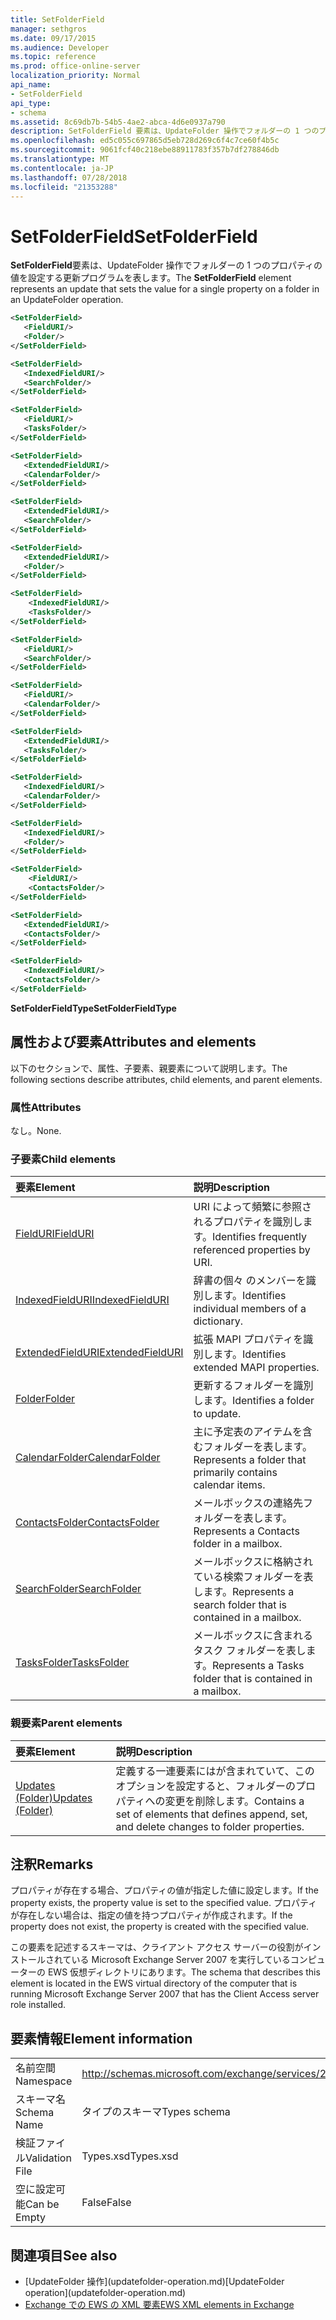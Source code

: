 ```yaml
---
title: SetFolderField
manager: sethgros
ms.date: 09/17/2015
ms.audience: Developer
ms.topic: reference
ms.prod: office-online-server
localization_priority: Normal
api_name:
- SetFolderField
api_type:
- schema
ms.assetid: 8c69db7b-54b5-4ae2-abca-4d6e0937a790
description: SetFolderField 要素は、UpdateFolder 操作でフォルダーの 1 つのプロパティの値を設定する更新プログラムを表します。
ms.openlocfilehash: ed5c055c697865d5eb728d269c6f4c7ce60f4b5c
ms.sourcegitcommit: 9061fcf40c218ebe88911783f357b7df278846db
ms.translationtype: MT
ms.contentlocale: ja-JP
ms.lasthandoff: 07/28/2018
ms.locfileid: "21353288"
---
```

# <a name="setfolderfield"></a><span data-ttu-id="1c80c-103">SetFolderField</span><span class="sxs-lookup"><span data-stu-id="1c80c-103">SetFolderField</span></span>

<span data-ttu-id="1c80c-104">**SetFolderField**要素は、UpdateFolder 操作でフォルダーの 1 つのプロパティの値を設定する更新プログラムを表します。</span><span class="sxs-lookup"><span data-stu-id="1c80c-104">The **SetFolderField** element represents an update that sets the value for a single property on a folder in an UpdateFolder operation.</span></span> 

```xml
<SetFolderField>
   <FieldURI/>
   <Folder/>
</SetFolderField>
```
  
```xml
<SetFolderField>
   <IndexedFieldURI/> 
   <SearchFolder/> 
</SetFolderField>
```

```xml
<SetFolderField>
   <FieldURI/> 
   <TasksFolder/>
</SetFolderField>
```

```xml
<SetFolderField>
   <ExtendedFieldURI/> 
   <CalendarFolder/> 
</SetFolderField>
```

```xml
<SetFolderField>
   <ExtendedFieldURI/> 
   <SearchFolder/>
</SetFolderField>
```

```xml
<SetFolderField>
   <ExtendedFieldURI/> 
   <Folder/> 
</SetFolderField>
```

```xml
<SetFolderField>
    <IndexedFieldURI/> 
    <TasksFolder/>
</SetFolderField>
```

```xml
<SetFolderField>
   <FieldURI/> 
   <SearchFolder/>
</SetFolderField>
```

```xml
<SetFolderField>
   <FieldURI/> 
   <CalendarFolder/> 
</SetFolderField>
```

```xml
<SetFolderField>
   <ExtendedFieldURI/> 
   <TasksFolder/> 
</SetFolderField>
```

```xml
<SetFolderField>
   <IndexedFieldURI/> 
   <CalendarFolder/> 
</SetFolderField>
```

```xml
<SetFolderField>
   <IndexedFieldURI/> 
   <Folder/>
</SetFolderField>
```

```xml
<SetFolderField>
    <FieldURI/> 
    <ContactsFolder/>
</SetFolderField>
```

```xml
<SetFolderField>
   <ExtendedFieldURI/> 
   <ContactsFolder/>
</SetFolderField>
```

```xml
<SetFolderField>
   <IndexedFieldURI/> 
   <ContactsFolder/> 
</SetFolderField>
```


<span data-ttu-id="1c80c-105">**SetFolderFieldType**</span><span class="sxs-lookup"><span data-stu-id="1c80c-105">**SetFolderFieldType**</span></span>

## <a name="attributes-and-elements"></a><span data-ttu-id="1c80c-106">属性および要素</span><span class="sxs-lookup"><span data-stu-id="1c80c-106">Attributes and elements</span></span>

<span data-ttu-id="1c80c-107">以下のセクションで、属性、子要素、親要素について説明します。</span><span class="sxs-lookup"><span data-stu-id="1c80c-107">The following sections describe attributes, child elements, and parent elements.</span></span>
  
### <a name="attributes"></a><span data-ttu-id="1c80c-108">属性</span><span class="sxs-lookup"><span data-stu-id="1c80c-108">Attributes</span></span>

<span data-ttu-id="1c80c-109">なし。</span><span class="sxs-lookup"><span data-stu-id="1c80c-109">None.</span></span>
  
### <a name="child-elements"></a><span data-ttu-id="1c80c-110">子要素</span><span class="sxs-lookup"><span data-stu-id="1c80c-110">Child elements</span></span>

|<span data-ttu-id="1c80c-111">**要素**</span><span class="sxs-lookup"><span data-stu-id="1c80c-111">**Element**</span></span>|<span data-ttu-id="1c80c-112">**説明**</span><span class="sxs-lookup"><span data-stu-id="1c80c-112">**Description**</span></span>|
|:-----|:-----|
|[<span data-ttu-id="1c80c-113">FieldURI</span><span class="sxs-lookup"><span data-stu-id="1c80c-113">FieldURI</span></span>](fielduri.md) <br/> |<span data-ttu-id="1c80c-114">URI によって頻繁に参照されるプロパティを識別します。</span><span class="sxs-lookup"><span data-stu-id="1c80c-114">Identifies frequently referenced properties by URI.</span></span>  <br/> |
|[<span data-ttu-id="1c80c-115">IndexedFieldURI</span><span class="sxs-lookup"><span data-stu-id="1c80c-115">IndexedFieldURI</span></span>](indexedfielduri.md) <br/> |<span data-ttu-id="1c80c-116">辞書の個々 のメンバーを識別します。</span><span class="sxs-lookup"><span data-stu-id="1c80c-116">Identifies individual members of a dictionary.</span></span>  <br/> |
|[<span data-ttu-id="1c80c-117">ExtendedFieldURI</span><span class="sxs-lookup"><span data-stu-id="1c80c-117">ExtendedFieldURI</span></span>](extendedfielduri.md) <br/> |<span data-ttu-id="1c80c-118">拡張 MAPI プロパティを識別します。</span><span class="sxs-lookup"><span data-stu-id="1c80c-118">Identifies extended MAPI properties.</span></span>  <br/> |
|[<span data-ttu-id="1c80c-119">Folder</span><span class="sxs-lookup"><span data-stu-id="1c80c-119">Folder</span></span>](folder.md) <br/> |<span data-ttu-id="1c80c-120">更新するフォルダーを識別します。</span><span class="sxs-lookup"><span data-stu-id="1c80c-120">Identifies a folder to update.</span></span>  <br/> |
|[<span data-ttu-id="1c80c-121">CalendarFolder</span><span class="sxs-lookup"><span data-stu-id="1c80c-121">CalendarFolder</span></span>](calendarfolder.md) <br/> |<span data-ttu-id="1c80c-122">主に予定表のアイテムを含むフォルダーを表します。</span><span class="sxs-lookup"><span data-stu-id="1c80c-122">Represents a folder that primarily contains calendar items.</span></span>  <br/> |
|[<span data-ttu-id="1c80c-123">ContactsFolder</span><span class="sxs-lookup"><span data-stu-id="1c80c-123">ContactsFolder</span></span>](contactsfolder.md) <br/> |<span data-ttu-id="1c80c-124">メールボックスの連絡先フォルダーを表します。</span><span class="sxs-lookup"><span data-stu-id="1c80c-124">Represents a Contacts folder in a mailbox.</span></span>  <br/> |
|[<span data-ttu-id="1c80c-125">SearchFolder</span><span class="sxs-lookup"><span data-stu-id="1c80c-125">SearchFolder</span></span>](searchfolder.md) <br/> |<span data-ttu-id="1c80c-126">メールボックスに格納されている検索フォルダーを表します。</span><span class="sxs-lookup"><span data-stu-id="1c80c-126">Represents a search folder that is contained in a mailbox.</span></span>  <br/> |
|[<span data-ttu-id="1c80c-127">TasksFolder</span><span class="sxs-lookup"><span data-stu-id="1c80c-127">TasksFolder</span></span>](tasksfolder.md) <br/> |<span data-ttu-id="1c80c-128">メールボックスに含まれるタスク フォルダーを表します。</span><span class="sxs-lookup"><span data-stu-id="1c80c-128">Represents a Tasks folder that is contained in a mailbox.</span></span>  <br/> |
   
### <a name="parent-elements"></a><span data-ttu-id="1c80c-129">親要素</span><span class="sxs-lookup"><span data-stu-id="1c80c-129">Parent elements</span></span>

|<span data-ttu-id="1c80c-130">**要素**</span><span class="sxs-lookup"><span data-stu-id="1c80c-130">**Element**</span></span>|<span data-ttu-id="1c80c-131">**説明**</span><span class="sxs-lookup"><span data-stu-id="1c80c-131">**Description**</span></span>|
|:-----|:-----|
|[<span data-ttu-id="1c80c-132">Updates (Folder)</span><span class="sxs-lookup"><span data-stu-id="1c80c-132">Updates (Folder)</span></span>](updates-folder.md) <br/> |<span data-ttu-id="1c80c-133">定義する一連要素にはが含まれていて、このオプションを設定すると、フォルダーのプロパティへの変更を削除します。</span><span class="sxs-lookup"><span data-stu-id="1c80c-133">Contains a set of elements that defines append, set, and delete changes to folder properties.</span></span>  <br/> |
   
## <a name="remarks"></a><span data-ttu-id="1c80c-134">注釈</span><span class="sxs-lookup"><span data-stu-id="1c80c-134">Remarks</span></span>

<span data-ttu-id="1c80c-135">プロパティが存在する場合、プロパティの値が指定した値に設定します。</span><span class="sxs-lookup"><span data-stu-id="1c80c-135">If the property exists, the property value is set to the specified value.</span></span> <span data-ttu-id="1c80c-136">プロパティが存在しない場合は、指定の値を持つプロパティが作成されます。</span><span class="sxs-lookup"><span data-stu-id="1c80c-136">If the property does not exist, the property is created with the specified value.</span></span>
  
<span data-ttu-id="1c80c-137">この要素を記述するスキーマは、クライアント アクセス サーバーの役割がインストールされている Microsoft Exchange Server 2007 を実行しているコンピューターの EWS 仮想ディレクトリにあります。</span><span class="sxs-lookup"><span data-stu-id="1c80c-137">The schema that describes this element is located in the EWS virtual directory of the computer that is running Microsoft Exchange Server 2007 that has the Client Access server role installed.</span></span>
  
## <a name="element-information"></a><span data-ttu-id="1c80c-138">要素情報</span><span class="sxs-lookup"><span data-stu-id="1c80c-138">Element information</span></span>

|||
|:-----|:-----|
|<span data-ttu-id="1c80c-139">名前空間</span><span class="sxs-lookup"><span data-stu-id="1c80c-139">Namespace</span></span>  <br/> |http://schemas.microsoft.com/exchange/services/2006/types  <br/> |
|<span data-ttu-id="1c80c-140">スキーマ名</span><span class="sxs-lookup"><span data-stu-id="1c80c-140">Schema Name</span></span>  <br/> |<span data-ttu-id="1c80c-141">タイプのスキーマ</span><span class="sxs-lookup"><span data-stu-id="1c80c-141">Types schema</span></span>  <br/> |
|<span data-ttu-id="1c80c-142">検証ファイル</span><span class="sxs-lookup"><span data-stu-id="1c80c-142">Validation File</span></span>  <br/> |<span data-ttu-id="1c80c-143">Types.xsd</span><span class="sxs-lookup"><span data-stu-id="1c80c-143">Types.xsd</span></span>  <br/> |
|<span data-ttu-id="1c80c-144">空に設定可能</span><span class="sxs-lookup"><span data-stu-id="1c80c-144">Can be Empty</span></span>  <br/> |<span data-ttu-id="1c80c-145">False</span><span class="sxs-lookup"><span data-stu-id="1c80c-145">False</span></span>  <br/> |
   
## <a name="see-also"></a><span data-ttu-id="1c80c-146">関連項目</span><span class="sxs-lookup"><span data-stu-id="1c80c-146">See also</span></span>

- <span data-ttu-id="1c80c-147">
  [UpdateFolder 操作](updatefolder-operation.md)</span><span class="sxs-lookup"><span data-stu-id="1c80c-147">[UpdateFolder operation](updatefolder-operation.md)</span></span>
- [<span data-ttu-id="1c80c-148">Exchange での EWS の XML 要素</span><span class="sxs-lookup"><span data-stu-id="1c80c-148">EWS XML elements in Exchange</span></span>](ews-xml-elements-in-exchange.md)

